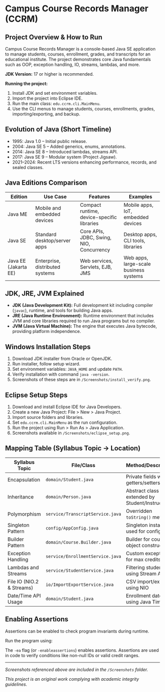 # Campus Course Records Manager (CCRM)

## Project Overview & How to Run

Campus Course Records Manager is a console-based Java SE application to manage students, courses, enrollment, grades, and transcripts for an educational institute. The project demonstrates core Java fundamentals such as OOP, exception handling, IO, streams, lambdas, and more.

**JDK Version:** 17 or higher is recommended.

**Running the project:**
1. Install JDK and set environment variables.
2. Import the project into Eclipse IDE.
3. Run the main class: `edu.ccrm.cli.MainMenu`.
4. Use the CLI menus to manage students, courses, enrollments, grades, importing/exporting, and backup.

## Evolution of Java (Short Timeline)

- 1995: Java 1.0 – Initial public release.
- 2004: Java SE 5 – Added generics, enums, annotations.
- 2014: Java SE 8 – Introduced lambdas, streams API.
- 2017: Java SE 9 – Modular system (Project Jigsaw).
- 2021–2024: Recent LTS versions enhancing performance, records, and sealed classes.

## Java Editions Comparison

| Edition       | Use Case                           | Features                                   | Examples                                |
|---------------|----------------------------------|--------------------------------------------|----------------------------------------|
| Java ME       | Mobile and embedded devices      | Compact runtime, device-specific libraries | Mobile apps, IoT, embedded devices     |
| Java SE       | Standard desktop/server apps     | Core APIs, JDBC, Swing, NIO, Concurrency  | Desktop apps, CLI tools, libraries      |
| Java EE (Jakarta EE) | Enterprise, distributed systems | Web services, Servlets, EJB, JMS          | Web apps, large-scale business systems  |

## JDK, JRE, JVM Explained

- **JDK (Java Development Kit):** Full development kit including compiler (`javac`), runtime, and tools for building Java apps.
- **JRE (Java Runtime Environment):** Runtime environment that includes JVM and core libraries required to run Java programs but no compiler.
- **JVM (Java Virtual Machine):** The engine that executes Java bytecode, providing platform independence.

## Windows Installation Steps

1. Download JDK installer from Oracle or OpenJDK.
2. Run installer, follow setup wizard.
3. Set environment variables: `JAVA_HOME` and update `PATH`.
4. Verify installation with command `java -version`.
5. Screenshots of these steps are in `/Screenshots/install_verify.png`.

## Eclipse Setup Steps

1. Download and install Eclipse IDE for Java Developers.
2. Create a new Java Project: File > New > Java Project.
3. Import source folders and libraries.
4. Set `edu.ccrm.cli.MainMenu` as the run configuration.
5. Run the project using Run > Run As > Java Application.
6. Screenshots available in `/Screenshots/eclipse_setup.png`.

## Mapping Table (Syllabus Topic → Location)

| Syllabus Topic                    | File/Class                   | Method/Description                         |
|----------------------------------|------------------------------|-------------------------------------------|
| Encapsulation                    | `domain/Student.java`         | Private fields with getters/setters       |
| Inheritance                     | `domain/Person.java`          | Abstract class extended by Student/Instructor |
| Polymorphism                    | `service/TranscriptService.java` | Overridden `toString()` methods           |
| Singleton Pattern               | `config/AppConfig.java`       | Singleton instance used for config        |
| Builder Pattern                 | `domain/Course.Builder.java`  | Builder for course object construction    |
| Exception Handling             | `service/EnrollmentService.java` | Custom exceptions for max credits etc.   |
| Lambdas and Streams            | `service/StudentService.java` | Filtering students using Stream API       |
| File IO (NIO.2 & Streams)       | `io/ImportExportService.java` | CSV import/export using NIO               |
| Date/Time API Usage             | `domain/Student.java`         | Enrollment dates using Java Time API      |

## Enabling Assertions

Assertions can be enabled to check program invariants during runtime.

Run the program using:


The `-ea` flag (or `-enableassertions`) enables assertions. Assertions are used in code to verify conditions like non-null IDs or valid credit ranges.

---

*Screenshots referenced above are included in the `/Screenshots` folder.*

*This project is an original work complying with academic integrity guidelines.*

